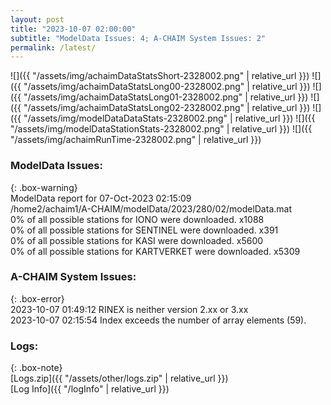 ```yaml
---
layout: post
title: "2023-10-07 02:00:00"
subtitle: "ModelData Issues: 4; A-CHAIM System Issues: 2"
permalink: /latest/
---
```


![]({{ "/assets/img/achaimDataStatsShort-2328002.png" | relative_url }})
![]({{ "/assets/img/achaimDataStatsLong00-2328002.png" | relative_url }})
![]({{ "/assets/img/achaimDataStatsLong01-2328002.png" | relative_url }})
![]({{ "/assets/img/achaimDataStatsLong02-2328002.png" | relative_url }})
![]({{ "/assets/img/modelDataDataStats-2328002.png" | relative_url }})
![]({{ "/assets/img/modelDataStationStats-2328002.png" | relative_url }})
![]({{ "/assets/img/achaimRunTime-2328002.png" | relative_url }})


### ModelData Issues:  
  
{: .box-warning}  
 ModelData report for 07-Oct-2023 02:15:09   
 /home2/achaim1/A-CHAIM/modelData/2023/280/02/modelData.mat   
 0% of all possible stations for IONO were downloaded. x1088   
 0% of all possible stations for SENTINEL were downloaded. x391   
 0% of all possible stations for KASI were downloaded. x5600   
 0% of all possible stations for KARTVERKET were downloaded. x5309   
  
### A-CHAIM System Issues:  
  
{: .box-error}  
2023-10-07 01:49:12 RINEX is neither version 2.xx or 3.xx  
2023-10-07 02:15:54 Index exceeds the number of array elements (59).  

### Logs:  
  
{: .box-note}  
[Logs.zip]({{ "/assets/other/logs.zip" | relative_url }})  
[Log Info]({{ "/logInfo" | relative_url }})  
